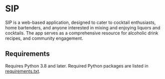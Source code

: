 # SIP  
SIP is a web-based application, designed to cater to cocktail enthusiasts, home bartenders, and anyone interested in mixing and enjoying liquors and cocktails. The app serves as a comprehensive resource for alcoholic drink recipes, and community engagement.

## Requirements

Requires Python 3.8 and later.  Required Python packages are listed in [requirements.txt](./requirements.txt).
